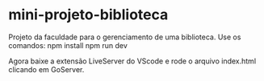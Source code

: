 # mini-projeto-biblioteca
Projeto da faculdade para o gerenciamento de uma biblioteca.
Use os comandos:
npm install
npm run dev

Agora baixe a extensão LiveServer do VScode e rode o arquivo index.html clicando em GoServer.
